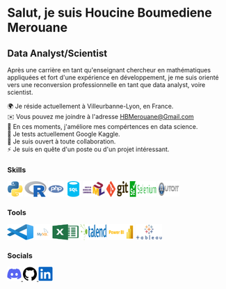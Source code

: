 Salut, je suis Houcine Boumediene Merouane
===================================================================================================================================================

Data Analyst/Scientist
----------------------

Après une carrière en tant qu'enseignant chercheur en mathématiques appliquées et fort d'une expérience en développement, je me suis orienté vers une reconversion professionnelle en tant que data analyst, voire scientist.

🌍  Je réside actuellement à Villeurbanne-Lyon, en France.<br>
✉️  Vous pouvez me joindre à l'adresse [HBMerouane@Gmail.com](mailto:HBMerouane@Gmail.com)<br>
🚀  En ces moments, j'améliore mes compértences en data science. <br>
🧠  Je tests actuellement Google Kaggle. <br>
🤝  Je suis ouvert à toute collaboration. <br>
⚡  Je suis en quête d'un poste ou d'un projet intéressant.

### Skills 
<p align="left">
<a href="https://www.python.org/" target="_blank" rel="noreferrer"><img src="skills/python-colored.svg" width="36" height="36" alt="Python" title="Python"/></a>
<a href="https://www.r-project.org/" target="_blank" rel="noreferrer"><img src="skills/r-colored.png" width="50" height="36" alt="R language" title="R language"/></a> 
<a href="https://www.php.net/" target="_blank" rel="noreferrer"><img src="skills/php-colored.svg" width="36" height="36" alt="PHP" title="PHP"/></a>
  <a href="https://www.sql.sh/" target="_blank" rel="noreferrer"><img src="skills/sql-colored.svg" width="36" height="36" alt="Sql" title="Sql"/></a>
  <a href="https://fr.wikipedia.org/wiki/UML_(informatique)" target="_blank" rel="noreferrer"><img src="skills/uml-colored.png" width="50" height="36" alt="UML" title="UML"/></a>    
  <a href="https://git-scm.com/" target="_blank" rel="noreferrer"><img src="skills/git-colored.png" width="50" height="36" alt="Git" title="Git"/></a>
  <a href="https://www.selenium.dev/documentation/webdriver/" target="_blank" rel="noreferrer"><img src="skills/selenium-colored.png" width="60" height="36" alt="Selenium" title="Selenium"/></a>  
  <a href="https://www.autoitscript.com/site/" target="_blank" rel="noreferrer"><img src="skills/autoit-colored.png" width="50" height="36" alt="AutoIt" title="AutoIt"/></a>    
</p>
                    
### Tools 
<p align="left">
  <a href="https://code.visualstudio.com/" target="_blank" rel="noreferrer"><img src="tools/vsc-colored.png" width="60" height="36" alt="VSCode" title="VSCode"/></a>     
<a href="https://www.mysql.com/" target="_blank" rel="noreferrer"><img src="tools/mysql-colored.svg" width="36" height="36" alt="MySQL" title="MySQL"/></a>
  <a href="https://www.microsoft.com/fr-fr/microsoft-365/excel" target="_blank" rel="noreferrer"><img src="tools/excel-colored.png" width="60" height="36" alt="Excel" title="Excel" /></a>
  <a href="https://www.talend.com/" target="_blank" rel="noreferrer"><img src="tools/talend-colored.png" width="60" height="36" alt="Talend" title="Talend" /></a>
  <a href="https://powerbi.microsoft.com" target="_blank" rel="noreferrer"><img src="tools/powerbi-colored.png" width="60" height="36" alt="Microsoft BI" title="Microsoft BI"/></a>    
  <a href="https://www.tableau.com/" target="_blank" rel="noreferrer"><img src="tools/tableau-colored.png" width="60" height="36" alt="Tableau" title="Tableau"/></a>  
</p>

### Socials
                  
<p align="left"> <a href="https://discord.com/users/elho111" target="_blank" rel="noreferrer"> <picture> <source media="(prefers-color-scheme: dark)" srcset="undefined" /> <source media="(prefers-color-scheme: light)" srcset="socials/discord.svg" /> <img src="socials/discord.svg" width="32" height="32" title="Mon Discord"/> </picture> </a> <a href="https://www.github.com/elho2007" target="_blank" rel="noreferrer"> <picture> <source media="(prefers-color-scheme: dark)" srcset="socials/github-dark.svg" /> <source media="(prefers-color-scheme: light)" srcset="socials/github.svg" /> <img src="socials/github.svg" width="32" height="32"  title="Mon GitHub"/> </picture> </a> <a href="https://www.linkedin.com/in/houcine-boumediene-merouane" target="_blank" rel="noreferrer"> <picture> <source media="(prefers-color-scheme: dark)" srcset="socials/linkedin-dark.svg" /> <source media="(prefers-color-scheme: light)" srcset="socials/linkedin.svg" /> <img src="socials/linkedin.svg" width="32" height="32" title="Mon Linkedin"/> </picture> </a></p>
